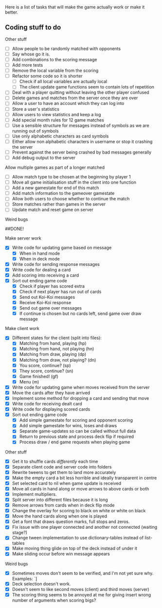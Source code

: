 Here is a list of tasks that will make the game actually work or make it better.

## Coding stuff to do

Other stuff
 - [ ] Allow people to be randomly matched with opponents
 - [ ] Say whose go it is.
 - [ ] Add combinations to the scoring message
 - [ ] Add more tests
 - [ ] Remove the local variable from the scoring
 - [ ] Refactor some code so it is shorter
    - [ ] Check if all local variables are actually local
    - [ ] The client update game functions seem to contain lots of repetition
 - [ ] Deal with a player quitting without leaving the other player confused
 - [ ] Delete games and matches from the server once they are over
 - [ ] Allow a user to have an account which they can log into
 - [ ] Store a user's statistics
 - [ ] Allow users to view statistics and keep a log
 - [ ] Add special month rules for 12 game matches
 - [ ] Use a sensible structure for messages instead of symbols as we are running out of symbols
 - [ ] Use only alphabetic characters as card symbols
 - [ ] Either allow non alphabetic characters in username or stop it crashing the server
 - [ ] Prevent against the server being crashed by bad messages generally
 - [ ] Add debug output to the server

Allow multiple games as part of a longer matched
 - [ ] Allow match type to be chosen at the beginning by player 1
 - [ ] Move all game initialisation stuff in the client into one function
 - [ ] Add a new gamestate for end of this match
 - [ ] Add match information to the gameover gamestate
 - [ ] Allow both users to choose whether to continue the match
 - [ ] Store matches rather than games in the server
 - [ ] Update match and reset game on server

Weird bugs

##DONE!

Make server work
  - [x] Write code for updating game based on message
     - [x] When in hand mode
     - [x] When in deck mode
  - [x] Write code for sending response messages
  - [x] Write code for dealing a card
  - [x] Add scoring into receiving a card
  - [x] Sort out ending game code
     - [x] Check if player has scored extra
     - [x] Check if next player has run out of cards
     - [x] Send out Koi-Koi messages
     - [x] Receive Koi-Koi response
     - [x] Send out game over messages
     - [x] If continue is chosen but no cards left, send game over draw message

Make client work
  - [x] Different states for the client (split into files):
     - [x] Matching from hand, playing (hp)
     - [x] Matching from hand, not playing (hn)
     - [x] Matching from draw, playing (dp)
     - [x] Matching from draw, not playing? (dn)
     - [x] You score, continue? (sp)
     - [x] They score, continue? (sn)
     - [x] Game finished! (gf)
     - [x] Menu (m)
   - [x] Write code for updating game when moves received from the server
   - [x] Move the cards after they have arrived
   - [x] Implement some method for dropping a card and sending that move
   - [x] Write code for receiving dealt card
   - [x] Write code for displaying scored cards
   - [x] Sort out ending game code
      - [x] Add simple gamestate for scoring and opponent scoring
      - [x] Add simple gamestate for wins, loses and draws
      - [x] Separate game-updates so can be called without full data
      - [x] Return to previous state and process deck flip if required
      - [x] Process draw / end game requests when playing game

Other stuff
  - [x] Get it to shuffle cards *differently* each time
  - [x] Separate client code and server code into folders
  - [x] Rewrite tweens to get them to land more accurately
  - [x] Make the empty card a bit less horrible and ideally transparent in centre
  - [x] Set selected card to nil when game update is received
  - [x] Move all cards in hand along or move arrows to above cards or both
  - [x] Implement multipliers.
  - [x] Split server into different files because it is long
  - [x] Remove arrows from cards when in deck flip mode
  - [x] Change the overlay for scoring to black on white or white on black
  - [x] Move the hand cards along when one is played
  - [x] Get a font that draws question marks, full stops and zeros.
  - [x] Fix issue with one player connected and another not connected (waiting stage?)
  - [x] Change tween implementation to use dictionary-tables instead of list-tables
  - [x] Make moving thing glide on top of the deck instead of under it
  - [x] Make sliding occur before win message appears

Weird bugs
  - [x] Sometimes moves don't seem to be verified, and I'm not yet sure why.
        Examples: `]
  - [x] Deck selection doesn't work.
  - [x] Doesn't seem to like second moves (client) and third moves (server)
  - [x] The scoring thing seems to be annoyed at me for giving insert wrong number of arguments when scoring bigs?
